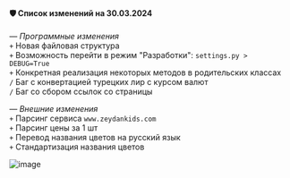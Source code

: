 #### 🛡️ Список изменений на 30.03.2024

*— Программные изменения*  
``+`` Новая файловая структура  
``+`` Возможность перейти в режим "Разработки": ``settings.py > DEBUG=True``  
``+`` Конкретная реализация некоторых методов в родительских классах  
``/`` Баг с конвертацией турецких лир с курсом валют  
``/`` Баг со сбором ссылок со страницы

*— Внешние изменения*  
``+`` Парсинг сервиса ``www.zeydankids.com``  
``+`` Парсинг цены за 1 шт  
``+`` Перевод названия цветов на русский язык  
``+`` Стандартизация названия цветов  


![image](https://github.com/giorka/shop/assets/144945713/bacfbd4a-036e-491f-8512-2eecb80d6d33)
